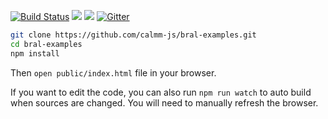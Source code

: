 [![Build Status](https://travis-ci.org/calmm-js/bral-examples.svg?branch=master)](https://travis-ci.org/calmm-js/bral-examples) [![](https://david-dm.org/calmm-js/bral-examples.svg)](https://david-dm.org/calmm-js/bral-examples) [![](https://david-dm.org/calmm-js/bral-examples/dev-status.svg)](https://david-dm.org/calmm-js/bral-examples#info=devDependencies) [![Gitter](https://img.shields.io/gitter/room/calmm-js/chat.js.svg?style=flat-square)](https://gitter.im/calmm-js/chat)

```bash
git clone https://github.com/calmm-js/bral-examples.git
cd bral-examples
npm install
```

Then `open public/index.html` file in your browser.

If you want to edit the code, you can also run `npm run watch` to auto build
when sources are changed.  You will need to manually refresh the browser.
